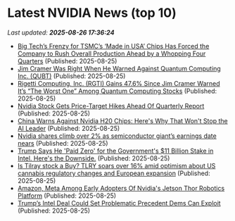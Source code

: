 # Latest NVIDIA News (top 10)
_Last updated: **2025-08-26 17:36:24**_

- [Big Tech’s Frenzy for TSMC’s ‘Made in USA’ Chips Has Forced the Company to Rush Overall Production Ahead by a Whopping Four Quarters](https://wccftech.com/big-tech-frenzy-for-tsmc-made-in-usa-chips-has-reportedly-forced-the-company-to-rush-production/) (Published: 2025-08-25)
- [Jim Cramer Was Right When He Warned Against Quantum Computing Inc. (QUBT)](https://finance.yahoo.com/news/jim-cramer-warned-against-quantum-172413399.html) (Published: 2025-08-25)
- [Rigetti Computing, Inc. (RGTI) Gains 47.6% Since Jim Cramer Warned It’s “The Worst One” Among Quantum Computing Stocks](https://finance.yahoo.com/news/rigetti-computing-inc-rgti-gains-172332629.html) (Published: 2025-08-25)
- [Nvidia Stock Gets Price-Target Hikes Ahead Of Quarterly Report](https://biztoc.com/x/06f6d63a3aa0609a) (Published: 2025-08-25)
- [China Warns Against Nvidia H20 Chips: Here's Why That Won't Stop the AI Leader](https://biztoc.com/x/fd45661976c1f779) (Published: 2025-08-25)
- [Nvidia shares climb over 2% as semiconductor giant’s earnings date nears](https://www.livemint.com/companies/company-results/nvidia-shares-climb-over-2-as-semiconductor-giant-s-earnings-date-nears-11756136356597.html) (Published: 2025-08-25)
- [Trump Says He 'Paid Zero' for the Government's $11 Billion Stake in Intel. Here's the Downside.](https://reason.com/2025/08/25/trump-says-he-paid-zero-for-the-governments-11-billion-stake-in-intel-heres-the-downside/) (Published: 2025-08-25)
- [Is Tilray stock a Buy? TLRY soars over 16% amid optimism about US cannabis regulatory changes and European expansion](https://economictimes.indiatimes.com/news/international/us/is-tilray-stock-a-buy-tlry-soars-over-16-amid-optimism-about-us-cannabis-regulatory-changes-and-european-expansion/articleshow/123507633.cms) (Published: 2025-08-25)
- [Amazon, Meta Among Early Adopters Of Nvidia's Jetson Thor Robotics Platform](https://biztoc.com/x/ea087a845ae917f3) (Published: 2025-08-25)
- [Trump’s Intel Deal Could Set Problematic Precedent Dems Can Exploit](https://dailycaller.com/2025/08/25/trumps-intel-deal-could-set-problematic-precedent-dems-can-exploit/) (Published: 2025-08-25)
